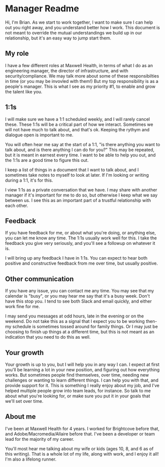# Manager Readme

Hi, I'm Brian. As we start to work together, I want to make sure I can help out you right away, and you understand better how I work. This document is not meant to override the mutual understandings we build up in our relationship, but it's an easy way to jump start them.

## My role

I have a few different roles at Maxwell Health, in terms of what I do as an engineering manager, the director of infrastructure, and with security/compliance. We may talk more about some of these responsibilties in time (or you may be invovled with them!) But my top responsibility is as a people's manager. This is what I see as my priority #1, to enable and grow the talent like you.

## 1:1s

I will make sure we have a 1:1 scheduled weekly, and I will rarely cancel these. These 1:1s will be a critical part of how we interact. Sometimes we will not have much to talk about, and that's ok. Keeping the rythym and dialogue open is important to me.

You will often hear me say at the start of a 1:1, "is there anything you want to talk about, and is there anything I can do for you?" This may be repeated, but it is meant in earnest every time. I want to be able to help you out, and the 1:1s are a good time to figure this out.

I keep a list of things in a document that I want to talk about, and I sometimes take notes to myself to look at later.  If I'm looking or writing during a 1:1, it's for this.

I view 1:1s as a private conversation that we have. I may share with another manager if it's important for me to do so, but otherwise I keep what we say between us. I see this as an important part of a trustful relationship with each other.

## Feedback

If you have feedback for me, or about what you're doing, or anything else, you can let me know any time. The 1:1s usually work well for this. I take the feedback you give very seriously, and you'll see a followup on whatever it is.

I will bring up any feedback I have in 1:1s. You can expect to hear both positive and constructive feedback from me over time, but usually positive. 

## Other communication

If you have any issue, you can contact me any time. You may see that my calendar is "busy", or you may hear me say that it's a busy week. Don't have this stop you. I tend to see both Slack and email quickly, and either work fine for me.

I may send you messages at odd hours, late in the evening or on the weekend. Do not take this as a signal that I expect you to be working then- my schedule is sometimes tossed around for family things. Or I may just be choosing to finish up things at a different time, but this is not meant as an indication that you need to do this as well.

## Your growth

Your growth is up to you, but I will help you in any way I can. I expect at first you'll be learning a lot in your new position, and figuring out how everything works. But sometimes people find themselves, over time, needing new challenges or wanting to learn different things. I can help you with that, and provide support for it. This is something I really enjoy about my job, and I've helped multiple people grow into team leads, for instance. So talk to me about what you're looking for, or make sure you put it in your goals that we'll set over time.

## About me

I've been at Maxwell Health for 4 years. I worked for Brightcove before that, and Adobe/Macromedia/Allaire before that. I've been a developer or team lead for the majority of my career.

You'll most hear me talking about my wife or kids (ages 10, 8, and 6 as of this writing). That is a whole lot of my life, along with work, and I enjoy it all! I'm also a lifelong runner.
